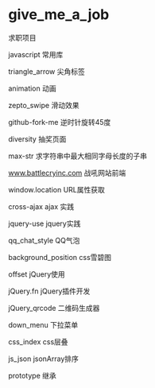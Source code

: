 # give_me_a_job
求职项目

javascript 常用库

triangle_arrow 尖角标签

animation 动画

zepto_swipe 滑动效果

github-fork-me 逆时针旋转45度

diversity 抽奖页面
 
max-str 求字符串中最大相同字母长度的子串

www.battlecryinc.com 战吼网站前端

window.location URL属性获取

cross-ajax ajax 实践

jquery-use jquery实践

qq_chat_style QQ气泡

background_position css雪碧图

offset jQuery使用

jQuery.fn jQuery插件开发

jQuery_qrcode 二维码生成器

down_menu 下拉菜单

css_index css层叠

js_json jsonArray排序

prototype 继承